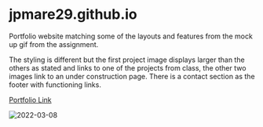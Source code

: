 # jpmare29.github.io

Portfolio website matching some of the layouts and features from the mock up gif
from the assignment.

The styling is different but the first project image displays larger than the others as
stated and links to one of the projects from class, the other two images link to an under construction page. There is a contact section as the footer with functioning links.

[Portfolio Link](https://jpmare29.github.io)

![2022-03-08](https://user-images.githubusercontent.com/74988217/157346415-00c3ecc0-51d0-47dc-97c5-3034c126b648.png)
